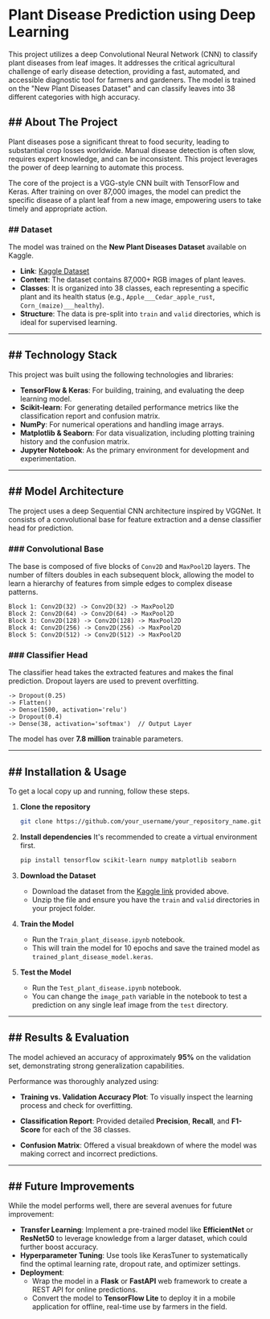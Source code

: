 # Plant Disease Prediction using Deep Learning 

This project utilizes a deep Convolutional Neural Network (CNN) to classify plant diseases from leaf images. It addresses the critical agricultural challenge of early disease detection, providing a fast, automated, and accessible diagnostic tool for farmers and gardeners. The model is trained on the "New Plant Diseases Dataset" and can classify leaves into 38 different categories with high accuracy.

## \#\# About The Project 

Plant diseases pose a significant threat to food security, leading to substantial crop losses worldwide. Manual disease detection is often slow, requires expert knowledge, and can be inconsistent. This project leverages the power of deep learning to automate this process.

The core of the project is a VGG-style CNN built with TensorFlow and Keras. After training on over 87,000 images, the model can predict the specific disease of a plant leaf from a new image, empowering users to take timely and appropriate action.

### \#\# Dataset

The model was trained on the **New Plant Diseases Dataset** available on Kaggle.

  * **Link**: [Kaggle Dataset](https://www.kaggle.com/datasets/vipoooool/new-plant-diseases-dataset)
  * **Content**: The dataset contains 87,000+ RGB images of plant leaves.
  * **Classes**: It is organized into 38 classes, each representing a specific plant and its health status (e.g., `Apple___Cedar_apple_rust`, `Corn_(maize)___healthy`).
  * **Structure**: The data is pre-split into `train` and `valid` directories, which is ideal for supervised learning.

-----

## \#\# Technology Stack 

This project was built using the following technologies and libraries:

  * **TensorFlow & Keras**: For building, training, and evaluating the deep learning model.
  * **Scikit-learn**: For generating detailed performance metrics like the classification report and confusion matrix.
  * **NumPy**: For numerical operations and handling image arrays.
  * **Matplotlib & Seaborn**: For data visualization, including plotting training history and the confusion matrix.
  * **Jupyter Notebook**: As the primary environment for development and experimentation.

-----

## \#\# Model Architecture 

The project uses a deep Sequential CNN architecture inspired by VGGNet. It consists of a convolutional base for feature extraction and a dense classifier head for prediction.

### \#\#\# Convolutional Base

The base is composed of five blocks of `Conv2D` and `MaxPool2D` layers. The number of filters doubles in each subsequent block, allowing the model to learn a hierarchy of features from simple edges to complex disease patterns.

```
Block 1: Conv2D(32) -> Conv2D(32) -> MaxPool2D
Block 2: Conv2D(64) -> Conv2D(64) -> MaxPool2D
Block 3: Conv2D(128) -> Conv2D(128) -> MaxPool2D
Block 4: Conv2D(256) -> Conv2D(256) -> MaxPool2D
Block 5: Conv2D(512) -> Conv2D(512) -> MaxPool2D
```

### \#\#\# Classifier Head

The classifier head takes the extracted features and makes the final prediction. Dropout layers are used to prevent overfitting.

```
-> Dropout(0.25)
-> Flatten()
-> Dense(1500, activation='relu')
-> Dropout(0.4)
-> Dense(38, activation='softmax')  // Output Layer
```

The model has over **7.8 million** trainable parameters.

-----

## \#\# Installation & Usage 

To get a local copy up and running, follow these steps.

1.  **Clone the repository**

    ```sh
    git clone https://github.com/your_username/your_repository_name.git
    ```

2.  **Install dependencies**
    It's recommended to create a virtual environment first.

    ```sh
    pip install tensorflow scikit-learn numpy matplotlib seaborn
    ```

3.  **Download the Dataset**

      * Download the dataset from the [Kaggle link](https://www.kaggle.com/datasets/vipoooool/new-plant-diseases-dataset) provided above.
      * Unzip the file and ensure you have the `train` and `valid` directories in your project folder.

4.  **Train the Model**

      * Run the `Train_plant_disease.ipynb` notebook.
      * This will train the model for 10 epochs and save the trained model as `trained_plant_disease_model.keras`.

5.  **Test the Model**

      * Run the `Test_plant_disease.ipynb` notebook.
      * You can change the `image_path` variable in the notebook to test a prediction on any single leaf image from the `test` directory.

-----

## \#\# Results & Evaluation 

The model achieved an accuracy of approximately **95%** on the validation set, demonstrating strong generalization capabilities.

Performance was thoroughly analyzed using:

  * **Training vs. Validation Accuracy Plot**: To visually inspect the learning process and check for overfitting.

  * **Classification Report**: Provided detailed **Precision**, **Recall**, and **F1-Score** for each of the 38 classes.

  * **Confusion Matrix**: Offered a visual breakdown of where the model was making correct and incorrect predictions.

-----

## \#\# Future Improvements 

While the model performs well, there are several avenues for future improvement:

  * **Transfer Learning**: Implement a pre-trained model like **EfficientNet** or **ResNet50** to leverage knowledge from a larger dataset, which could further boost accuracy.
  * **Hyperparameter Tuning**: Use tools like KerasTuner to systematically find the optimal learning rate, dropout rate, and optimizer settings.
  * **Deployment**:
      * Wrap the model in a **Flask** or **FastAPI** web framework to create a REST API for online predictions.
      * Convert the model to **TensorFlow Lite** to deploy it in a mobile application for offline, real-time use by farmers in the field.
